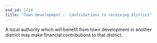 ```yaml
---
esd_id: 1724
title: "Town development -  contributions to receiving district"
---
```


A local authority which will benefit from town development in another district may make financial contributions to that district.

